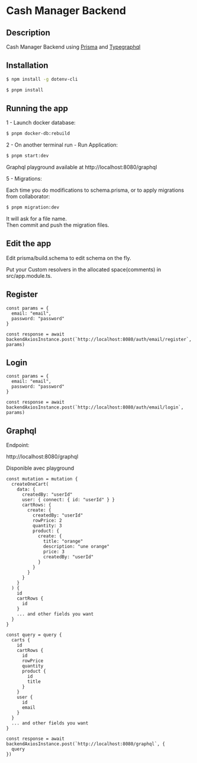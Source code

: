 <br>

# Cash Manager Backend

## Description

Cash Manager  Backend using [Prisma](https://github.com/prisma/prisma) and [Typegraphql](https://github.com/MichalLytek/typegraphql-prisma)

## Installation

```bash
$ npm install -g dotenv-cli
```

```bash
$ pnpm install
```

## Running the app

1 - Launch docker database:

```bash
$ pnpm docker-db:rebuild
```

2 - On another terminal run - Run Application:

```bash
$ pnpm start:dev
```

Graphql playground available at http://localhost:8080/graphql

5 - Migrations:

Each time you do modifications to schema.prisma, or to apply migrations from collaborator:

```bash
$ pnpm migration:dev
```

It will ask for a file name.\
Then commit and push the migration files.

## Edit the app

Edit prisma/build.schema to edit schema on the fly.

Put your Custom resolvers in the allocated space(comments) in src/app.module.ts.


## Register

```
const params = {
  email: "email",
  password: "password"
}

const response = await backendAxiosInstance.post(`http://localhost:8080/auth/email/register`, params)
```
## Login

```
const params = {
  email: "email",
  password: "password"
}

const response = await backendAxiosInstance.post(`http://localhost:8080/auth/email/login`, params)
```

## Graphql
Endpoint:

http://localhost:8080/graphql

Disponible avec playground

```
const mutation = mutation {
  createOneCart(
    data: {
      createdBy: "userId"
      user: { connect: { id: "userId" } }
      cartRows: {
        create: {
          createdBy: "userId"
          rowPrice: 2
          quantity: 3
          product: {
            create: { 
              title: "orange"
              description: "une orange"
              price: 3
              createdBy: "userId"
            }
          }
        }
      }
    }
  ) {
    id
    cartRows {
      id
    }
    ... and other fields you want
  }
}
```


```
const query = query {
  carts {
    id
    cartRows {
      id
      rowPrice
      quantity
      product {
        id
        title
      }
    }
    user {
      id
      email
    }
  }
  ... and other fields you want
}
```

```
const response = await backendAxiosInstance.post(`http://localhost:8080/graphql`, {
  query
})
```
